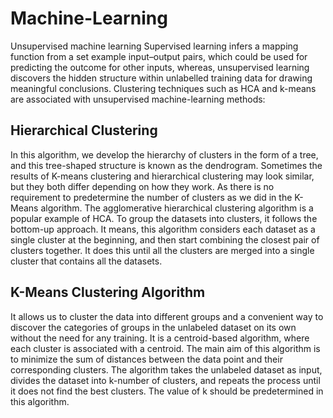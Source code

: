 # Machine-Learning
Unsupervised machine learning 
Supervised learning infers a mapping function from a set example input–output pairs, which could be used for predicting the outcome for other inputs, whereas, unsupervised learning discovers the hidden structure within unlabelled training data for drawing meaningful conclusions.
Clustering techniques such as HCA and k-means are associated with unsupervised machine-learning methods:

## Hierarchical Clustering 
In this algorithm, we develop the hierarchy of clusters in the form of a tree, and this tree-shaped structure is known as the dendrogram.
Sometimes the results of K-means clustering and hierarchical clustering may look similar, but they both differ depending on how they work. As there is no requirement to predetermine the number of clusters as we did in the K-Means algorithm.
The agglomerative hierarchical clustering algorithm is a popular example of HCA. To group the datasets into clusters, it follows the bottom-up approach. It means, this algorithm considers each dataset as a single cluster at the beginning, and then start combining the closest pair of clusters together. It does this until all the clusters are merged into a single cluster that contains all the datasets.

## K-Means Clustering Algorithm
It allows us to cluster the data into different groups and a convenient way to discover the categories of groups in the unlabeled dataset on its own without the need for any training.
It is a centroid-based algorithm, where each cluster is associated with a centroid. The main aim of this algorithm is to minimize the sum of distances between the data point and their corresponding clusters.
The algorithm takes the unlabeled dataset as input, divides the dataset into k-number of clusters, and repeats the process until it does not find the best clusters. The value of k should be predetermined in this algorithm.
